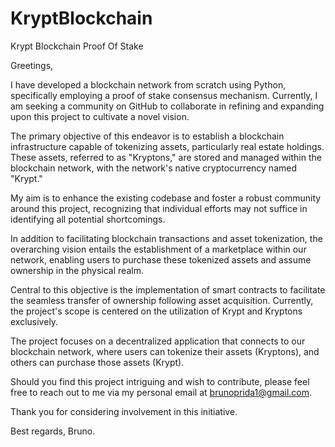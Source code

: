 # KryptBlockchain

Krypt Blockchain Proof Of Stake

Greetings,

I have developed a blockchain network from scratch using Python, specifically employing a proof of stake consensus mechanism. Currently, I am seeking a community on GitHub to collaborate in refining and expanding upon this project to cultivate a novel vision.

The primary objective of this endeavor is to establish a blockchain infrastructure capable of tokenizing assets, particularly real estate holdings. These assets, referred to as "Kryptons," are stored and managed within the blockchain network, with the network's native cryptocurrency named "Krypt."

My aim is to enhance the existing codebase and foster a robust community around this project, recognizing that individual efforts may not suffice in identifying all potential shortcomings.

In addition to facilitating blockchain transactions and asset tokenization, the overarching vision entails the establishment of a marketplace within our network, enabling users to purchase these tokenized assets and assume ownership in the physical realm.

Central to this objective is the implementation of smart contracts to facilitate the seamless transfer of ownership following asset acquisition. Currently, the project's scope is centered on the utilization of Krypt and Kryptons exclusively.

The project focuses on a decentralized application that connects to our blockchain network, where users can tokenize their assets (Kryptons), and others can purchase those assets (Krypt).

Should you find this project intriguing and wish to contribute, please feel free to reach out to me via my personal email at brunoprida1@gmail.com.

Thank you for considering involvement in this initiative.

Best regards,
Bruno.
